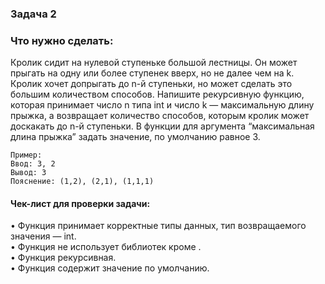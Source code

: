 ### Задача 2

### Что нужно сделать:

Кролик сидит на нулевой ступеньке большой лестницы. Он может прыгать на одну или более ступенек вверх, но не далее чем на k. Кролик хочет допрыгать до n-й ступеньки, но может сделать это большим количеством способов.
Напишите рекурсивную функцию, которая принимает число n типа int и число k — максимальную длину прыжка, а возвращает количество способов, которым кролик может доскакать до n-й ступеньки. В функции для аргумента “максимальная длина прыжка” задать значение, по умолчанию равное 3.

```
Пример:
Ввод: 3, 2
Вывод: 3
Пояснение: (1,2), (2,1), (1,1,1)
```

#### Чек-лист для проверки задачи:

• Функция принимает корректные типы данных, тип возвращаемого значения — int.  
• Функция не использует библиотек кроме <iostream>.  
• Функция рекурсивная.  
• Функция содержит значение по умолчанию.
